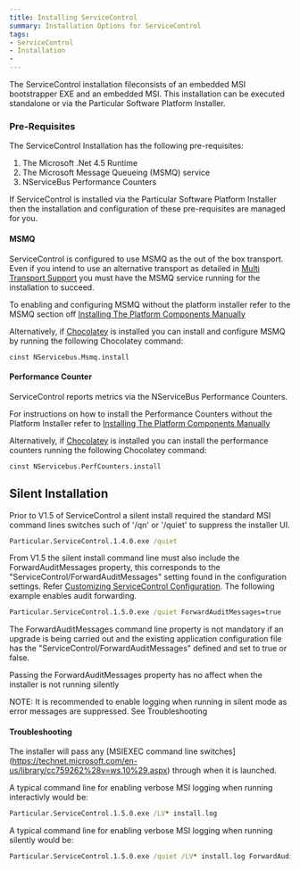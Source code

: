 ```yaml
---
title: Installing ServiceControl
summary: Installation Options for ServiceControl
tags:
- ServiceControl
- Installation
- 
---
```


The ServiceControl installation fileconsists of an embedded MSI bootstrapper EXE and an embedded MSI.  This installation can be executed standalone or via the Particular Software Platform Installer.
 
### Pre-Requisites
The ServiceControl Installation has the following pre-requisites:

1. The Microsoft .Net 4.5 Runtime 
2. The Microsoft Message Queueing (MSMQ) service
3. NServiceBus Performance Counters

If ServiceControl is installed via the Particular Software Platform Installer then the installation and configuration of these pre-requisites are managed for you. 


#### MSMQ 
ServiceControl is configured to use MSMQ as the out of the box transport. Even if you intend to use an alternative transport as detailed in [Multi Transport Support](multi-transport-support.md) you must have the MSMQ service running for the installation to succeed.    
      
To enabling and configuring MSMQ without the platform installer refer to the MSMQ section off [Installing The Platform Components Manually](/platform/installer/offline#msmq)

Alternatively, if [Chocolatey](http://chocolatey.org) is installed you can install and configure MSMQ by running the following Chocolatey command:

	cinst NServicebus.Msmq.install

#### Performance Counter 
ServiceControl reports metrics via the NServiceBus Performance Counters.     
      
For instructions on how to install the Performance Counters without the Platform Installer refer to [Installing The Platform Components Manually](/platform/installer/offline.md)

Alternatively, if [Chocolatey](http://chocolatey.org) is installed you can install the performance counters running the following Chocolatey command:

	cinst NServicebus.PerfCounters.install

## Silent Installation

Prior to V1.5 of ServiceControl a silent install required the standard MSI command lines switches such of '/qn' or '/quiet' to suppress the installer UI.  

```bat
Particular.ServiceControl.1.4.0.exe /quiet
```

From V1.5 the silent install command line must also include the ForwardAuditMessages property, this corresponds to the "ServiceControl/ForwardAuditMessages" setting found in the configuration settings.  Refer [Customizing ServiceControl Configuration](creating-config-file.md).  The following example enables audit forwarding.

```bat
Particular.ServiceControl.1.5.0.exe /quiet ForwardAuditMessages=true 
```

The ForwardAuditMessages command line property is not mandatory if an upgrade is being carried out and the existing application configuration file has the "ServiceControl/ForwardAuditMessages" defined and set to true or false.  

Passing the ForwardAuditMessages property has no affect when the installer is not running silently  

NOTE: It is recommended to enable logging when running in silent mode as error messages are suppressed. See Troubleshooting 

#### Troubleshooting 

The installer will pass any [MSIEXEC command line switches] (https://technet.microsoft.com/en-us/library/cc759262%28v=ws.10%29.aspx) through when it is launched. 

A typical command line for enabling verbose MSI logging when running interactivly would be: 

```bat
Particular.ServiceControl.1.5.0.exe /LV* install.log  
``` 

A typical command line for enabling verbose MSI logging when running silently would be:

```bat
Particular.ServiceControl.1.5.0.exe /quiet /LV* install.log ForwardAuditMessages=true 
```

    
